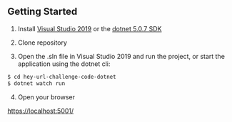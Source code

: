 ## Getting Started

1. Install [Visual Studio 2019](https://visualstudio.microsoft.com/downloads/) or the [dotnet 5.0.7 SDK](https://dotnet.microsoft.com/download/dotnet/5.0)

2. Clone repository

3. Open the .sln file in Visual Studio 2019 and run the project, or start the application using the dotnet cli:

```sh
$ cd hey-url-challenge-code-dotnet
$ dotnet watch run
```

4. Open your browser

[https://localhost:5001/](https://localhost:5001/)
